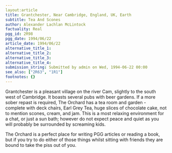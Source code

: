 ```yaml
---
layout:article
title: Grantchester, Near Cambridge, England, UK, Earth
subtitle: Tea And Scones
author: Alexander Lachlan McLintock
factuality: Real
pgg_id: 2R98
pgg_date: 1994/06/22
article_date: 1994/06/22
alternative_title_1: 
alternative_title_2: 
alternative_title_3: 
alternative_title_4: 
submission_string: Submitted by admin on Wed, 1994-06-22 00:00
see_also: ["2R63", "1R1"]
footnotes: {}
---
```

<div>
<p>Grantchester is a pleasant village on the river Cam, slightly to the south west of Cambridge. It boasts several pubs with beer gardens. If a more sober repast is required, The Orchard has a tea room and garden - complete with deck chairs, Earl Grey Tea, huge slices of chocolate cake, not to mention scones, cream, and jam. This is a most relaxing environment for a chat, or just a sun bath; however do not expect peace and quiet as you will probably be surrounded by screaming kids.</p>
<p>The Orchard is a perfect place for writing PGG articles or reading a book, but if you try to do either of those things whilst sitting with friends they are bound to take the piss out of you.</p>
</div>
